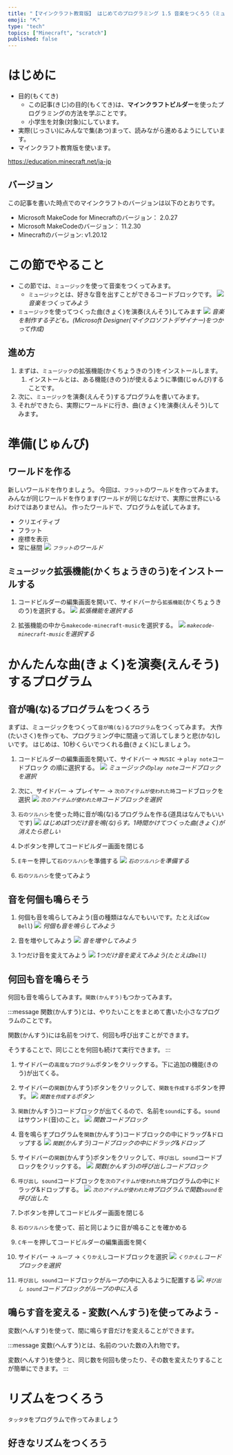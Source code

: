 ```yaml
---
title: "【マインクラフト教育版】 はじめてのプログラミング 1.5 音楽をつくろう（ミュージック）"
emoji: "⛏️"
type: "tech"
topics: ["Minecraft", "scratch"]
published: false
---
```


# はじめに
- 目的(もくてき)
  - この記事(きじ)の目的(もくてき)は、**マインクラフトビルダー**を使ったプログラミングの方法を学ぶことです。
  - 小学生を対象(対象)にしています。
- 実際(じっさい)にみんなで集(あつ)まって、読みながら進めるようにしています。
- マインクラフト教育版を使います。

https://education.minecraft.net/ja-jp

## バージョン
この記事を書いた時点でのマインクラフトのバージョンは以下のとおりです。
- Microsoft MakeCode for Minecraftのバージョン：  2.0.27
- Microsoft MakeCodeのバージョン：  11.2.30
- Minecraftのバージョン:   v1.20.12

# この節でやること
- この節では、`ミュージック`を使って音楽をつくってみます。
  - `ミュージック`とは、好きな音を出すことができるコードブロックです。
![](/images/build_town-15-music/2024-11-26-04-49-19.png)
*音楽をつくってみよう*
- `ミュージック`を使ってつくった曲(きょく)を演奏(えんそう)してみます
![](/images/build_town-15-music/2024-11-26-05-04-31.png)
*音楽を制作する子ども。(Microsoft Designer(マイクロソフトデザイナー)をつかって作成)*

## 進め方
1. まずは、`ミュージック`の拡張機能(かくちょうきのう)をインストールします。
   1. インストールとは、ある機能(きのう)が使えるように準備(じゅんび)することです。
2. 次に、`ミュージック`を演奏(えんそう)するプログラムを書いてみます。
3. それができたら、実際にワールドに行き、曲(きょく)を演奏(えんそう)してみます。


# 準備(じゅんび)
## ワールドを作る
新しいワールドを作りましょう。
今回は、`フラット`のワールドを作ってみます。
みんなが同じワールドを作ります(ワールドが同じなだけで、実際に世界にいるわけではありません)。
作ったワールドで、プログラムを試してみます。
- クリエイティブ
- フラット
- 座標を表示
- 常に昼間
![](/images/build_town-15-music/2024-11-26-04-55-20.png)
*`フラット`のワールド*

## `ミュージック`拡張機能(かくちょうきのう)をインストールする

1. コードビルダーの編集画面を開いて、サイドバーから`拡張機能`(かくちょうきのう)を選択する。
![](/images/build_town-13-pixel_art/pixel_art_sidebar.png)
*拡張機能を選択する*

1. 拡張機能の中から`makecode-minecraft-music`を選択する。
![](/images/build_town-15-music/music.png)
*`makecode-minecraft-music`を選択する*

# かんたんな曲(きょく)を演奏(えんそう)するプログラム

## 音が鳴(な)るプログラムをつくろう
まずは、ミュージックをつくって`音が鳴(な)るプログラム`をつくってみます。
大作(たいさく)を作っても、プログラミング中に間違って消してしまうと悲(かな)しいです。
はじめは、10秒くらいでつくれる曲(きょく)にしましょう。

1. コードビルダーの編集画面を開いて、サイドバー -> `MUSIC` -> `play note`コードブロック の順に選択する。
![](/images/build_town-15-music/2024-11-26-05-14-00.png)
*ミュージックの`play note`コードブロックを選択*

1. 次に、サイドバー -> プレイヤー -> `次のアイテムが使われた時`コードブロックを選択
![](/images/build_town-15-music/2024-11-26-05-16-14.png)
*`次のアイテムが使われた時`コードブロックを選択*

1. `石のツルハシ`を使った時に音が鳴(な)るプログラムを作る(道具はなんでもいいです)
![](/images/build_town-15-music/2024-11-26-05-23-26.png)
*はじめは1つだけ音を鳴(な)らす。1時間かけてつくった曲(きょく)が消えたら悲しい*

1. ▷ボタンを押してコードビルダー画面を閉じる

2. `E`キーを押して`石のツルハシ`を準備する
![](/images/build_town-15-music/2024-11-26-05-21-00.png)
*`石のツルハシ`を準備する*

1. `石のツルハシ`を使ってみよう


## 音を何個も鳴らそう
1. 何個も音を鳴らしてみよう(音の種類はなんでもいいです。たとえば`Cow Bell`)
![](/images/build_town-15-music/2024-11-26-05-32-16.png)
*何個も音を鳴らしてみよう*

1. 音を増やしてみよう
![](/images/build_town-15-music/2024-11-26-05-34-06.png)
*音を増やしてみよう*

1. 1つだけ音を変えてみよう
![](/images/build_town-15-music/2024-11-26-05-36-17.png)
*1つだけ音を変えてみよう(たとえば`Bell`)*

## 何回も音を鳴らそう
何回も音を鳴らしてみます。`関数(かんすう)`もつかってみます。

:::message
関数(かんすう)とは、やりたいことをまとめて書いた小さなプログラムのことです。

関数(かんすう)には名前をつけて、何回も呼び出すことができます。

そうすることで、同じことを何回も続けて実行できます。
:::

1. サイドバーの`高度なプログラム`ボタンをクリックする。下に追加の機能(きのう)が出てくる。

2. サイドバーの`関数`(かんすう)ボタンをクリックして、`関数を作成する`ボタンを押す。
![](/images/build_town-12-two_simple_house/function.png)
*`関数を作成する`ボタン*

1. `関数`(かんすう)コードブロックが出てくるので、名前を`sound`にする。`sound`はサウンド(音)のこと。
![](/images/build_town-15-music/2024-11-26-05-42-15.png)
*関数コードブロック*

1. 音を鳴らすプログラムを`関数`(かんすう)コードブロックの中にドラッグ&ドロップする
![](/images/build_town-15-music/2024-11-26-05-44-02.png)
*`関数`(かんすう)コードブロックの中にドラッグ&ドロップ*

1. サイドバーの`関数`(かんすう)ボタンをクリックして、`呼び出し sound`コードブロックをクリックする。
![](/images/build_town-15-music/2024-11-26-05-45-18.png)
*関数(かんすう)の呼び出しコードブロック*

1. `呼び出し sound`コードブロックを`次のアイテムが使われた時`プログラムの中にドラッグ&ドロップする。
![](/images/build_town-15-music/2024-11-26-05-46-49.png)
*`次のアイテムが使われた時`プログラムで関数`sound`を呼び出した*

1. ▷ボタンを押してコードビルダー画面を閉じる

1. `石のツルハシ`を使って、前と同じように音が鳴ることを確かめる

1. `C`キーを押してコードビルダーの編集画面を開く

2. サイドバー -> `ループ` -> `くりかえし`コードブロックを選択
![](/images/build_town-15-music/2024-11-26-05-49-58.png)
*`くりかえし`コードブロックを選択* 

3. `呼び出し sound`コードブロックがループの中に入るように配置する
![](/images/build_town-15-music/2024-11-26-05-50-57.png)
*`呼び出し sound`コードブロックがループの中に入る*

## 鳴らす音を変える - 変数(へんすう)を使ってみよう -
変数(へんすう)を使って、間に鳴らす音だけを変えることができます。

:::message
変数(へんすう)とは、名前のついた数の入れ物です。

変数(へんすう)を使うと、同じ数を何回も使ったり、その数を変えたりすることが簡単にできます。
:::

# リズムをつくろう
`タッタタ`をプログラムで作ってみましょう


## 好きなリズムをつくろう